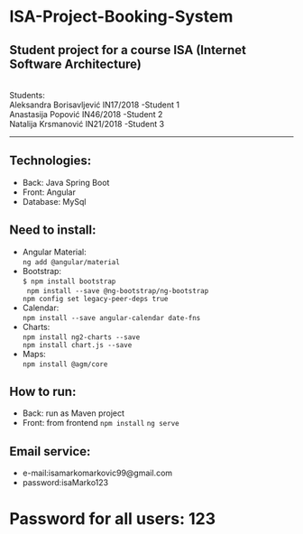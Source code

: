 # ISA-Project-Booking-System

<h2>Student project for a course ISA (Internet Software Architecture)</h2>
<br>
Students: <br>
Aleksandra Borisavljević IN17/2018 -Student 1 <br>
Anastasija Popović IN46/2018 -Student 2 <br>
Natalija Krsmanović IN21/2018 -Student 3 <br>
<hr>

<h2>Technologies:</h2>
<ul>
  <li>Back: Java Spring Boot</li>
  <li>Front: Angular</li>
  <li>Database: MySql </li>
  
</ul>

<h2>Need to install:</h2>
<ul>
  <li>Angular Material:<br>
    <code>ng add @angular/material</code>
  </li>
  <li>Bootstrap: <br>
    <code>$ npm install bootstrap</code><br>
    <code> npm install --save @ng-bootstrap/ng-bootstrap</code> <code>
npm config set legacy-peer-deps true</code>
  </li>
  <li>Calendar:<br>
    <code>npm install --save angular-calendar date-fns</code></li>
  <li>Charts:
  <br>
    <code>npm install ng2-charts --save</code> <code>
npm install chart.js --save</code>
  </li>
  <li>Maps:<br>
    <code>npm install @agm/core</code></li>
  
</ul>
<h2>How to run:</h2>
<ul>
  <li>Back: run as Maven project
  </li>
  <li>
    Front:
    from frontend 
    <code>npm install</code>
     <code>ng serve</code>
  </li>
</ul>

<h2>Email service:</h2>
<ul>
  <li>e-mail:isamarkomarkovic99@gmail.com
  </li>
  <li>
   password:isaMarko123
  </li>
</ul>
<h1>Password for all users: 123<h1>
  
  



